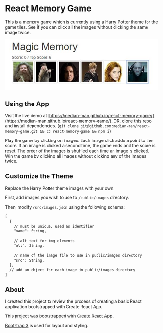 # React Memory Game

This is a memory game which is currently using a Harry Potter theme for the game
tiles. See if you can click all the images without clicking the same image
twice.

![screenshot of app](/docs/screenshot.jpg)

## Using the App

Visit the live demo at
[https://median-man.github.io/react-memory-game/](https://median-man.github.io/react-memory-game/).
OR, clone this repo and install dependencies.
(`git clone git@github.com:median-man/react-memory-game.git && cd react-memory-game && npm i`)

Play the game by clicking on images. Each image click adds a point to the score.
If an image is clicked a second time, the game ends and the score is reset. The
order of the images is shuffled each time an image is clicked. Win the game by
clicking all images without clicking any of the images twice.

## Customize the Theme

Replace the Harry Potter theme images with your own.

First, add images you wish to use to `/public/images` directory.

Then, modify `/src/images.json` using the following schema:

```
[
  {
    // must be unique. used as identifier
    "name": String,

    // alt text for img elements
    "alt": String,

    // name of the image file to use in public/images directory
    "src": String,
  },
  // add an object for each image in public/images directory
]
```

## About

I created this project to review the process of creating a basic React
application bootstrapped with Create React App.

This project was bootstrapped with
[Create React App](https://facebook.github.io/create-react-app/).

[Bootstrap 3](https://getbootstrap.com/docs/3.3/) is used for layout and
styling.
